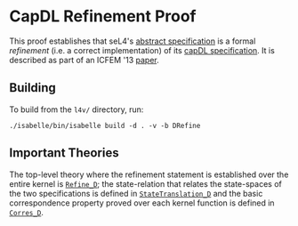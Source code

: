 <!--
     Copyright 2020, Data61, CSIRO (ABN 41 687 119 230)

     SPDX-License-Identifier: CC-BY-SA-4.0
-->

CapDL Refinement Proof
======================

This proof establishes that seL4's [abstract specification][aspec] is
a formal *refinement* (i.e. a correct implementation) of its [capDL
specification][capDL]. It is described as part of an ICFEM '13
[paper][paper].

  [aspec]: ../../spec/abstract/
  [capdl]: ../../spec/capDL/
  [paper]: http://www.nicta.com.au/pub?id=7047 "Formally Verified System Initialisation"

Building
--------

To build from the `l4v/` directory, run:

    ./isabelle/bin/isabelle build -d . -v -b DRefine

Important Theories
------------------

The top-level theory where the refinement statement is established over
the entire kernel is [`Refine_D`](Refine_D.thy); the state-relation that
relates the state-spaces of the two specifications is defined in
[`StateTranslation_D`](StateTranslation_D.thy) and the basic
correspondence property proved over each kernel function is defined in
[`Corres_D`](Corres_D.thy).

